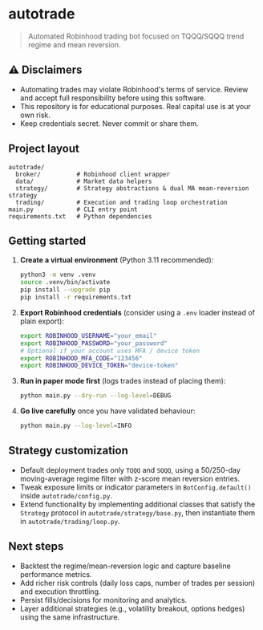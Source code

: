 # autotrade

> Automated Robinhood trading bot focused on TQQQ/SQQQ trend regime and mean reversion.

## ⚠️ Disclaimers
- Automating trades may violate Robinhood's terms of service. Review and accept full responsibility before using this software.
- This repository is for educational purposes. Real capital use is at your own risk.
- Keep credentials secret. Never commit or share them.

## Project layout
```
autotrade/
  broker/          # Robinhood client wrapper
  data/            # Market data helpers
  strategy/        # Strategy abstractions & dual MA mean-reversion strategy
  trading/         # Execution and trading loop orchestration
main.py            # CLI entry point
requirements.txt   # Python dependencies
```

## Getting started
1. **Create a virtual environment** (Python 3.11 recommended):
   ```bash
   python3 -m venv .venv
   source .venv/bin/activate
   pip install --upgrade pip
   pip install -r requirements.txt
   ```
2. **Export Robinhood credentials** (consider using a `.env` loader instead of plain export):
   ```bash
   export ROBINHOOD_USERNAME="your_email"
   export ROBINHOOD_PASSWORD="your_password"
   # Optional if your account uses MFA / device token
   export ROBINHOOD_MFA_CODE="123456"
   export ROBINHOOD_DEVICE_TOKEN="device-token"
   ```
3. **Run in paper mode first** (logs trades instead of placing them):
   ```bash
   python main.py --dry-run --log-level=DEBUG
   ```
4. **Go live carefully** once you have validated behaviour:
   ```bash
   python main.py --log-level=INFO
   ```

## Strategy customization
- Default deployment trades only `TQQQ` and `SQQQ`, using a 50/250-day moving-average regime filter with z-score mean reversion entries.
- Tweak exposure limits or indicator parameters in `BotConfig.default()` inside `autotrade/config.py`.
- Extend functionality by implementing additional classes that satisfy the `Strategy` protocol in `autotrade/strategy/base.py`, then instantiate them in `autotrade/trading/loop.py`.

## Next steps
- Backtest the regime/mean-reversion logic and capture baseline performance metrics.
- Add richer risk controls (daily loss caps, number of trades per session) and execution throttling.
- Persist fills/decisions for monitoring and analytics.
- Layer additional strategies (e.g., volatility breakout, options hedges) using the same infrastructure.
